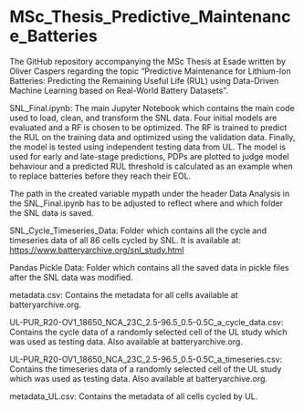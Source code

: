 # MSc_Thesis_Predictive_Maintenance_Batteries
The GitHub repository accompanying the MSc Thesis at Esade written by Oliver Caspers regarding the topic “Predictive Maintenance for Lithium-Ion Batteries: Predicting the Remaining Useful Life (RUL) using Data-Driven Machine Learning based on Real-World Battery Datasets”.

SNL_Final.ipynb: The main Jupyter Notebook which contains the main code used to load, clean, and transform the SNL data. Four initial models are evaluated and a RF is chosen to be optimized. The RF is trained to predict the RUL on the training data and optimized using the validation data. Finally, the model is tested using independent testing data from UL. The model is used for early and late-stage predictions, PDPs are plotted to judge model behaviour and a predicted RUL threshold is calculated as an example when to replace batteries before they reach their EOL.

The path in the created variable mypath under the header Data Analysis in the SNL_Final.ipynb has to be adjusted to reflect where and which folder the SNL data is saved.

SNL_Cycle_Timeseries_Data: Folder which contains all the cycle and timeseries data of all 86 cells cycled by SNL. It is available at: https://www.batteryarchive.org/snl_study.html

Pandas Pickle Data: Folder which contains all the saved data in pickle files after the SNL data was modified.

metadata.csv: Contains the metadata for all cells available at batteryarchive.org.

UL-PUR_R20-OV1_18650_NCA_23C_2.5-96.5_0.5-0.5C_a_cycle_data.csv: Contains the cycle data of a randomly selected cell of the UL study which was used as testing data. Also available at batteryarchive.org.

UL-PUR_R20-OV1_18650_NCA_23C_2.5-96.5_0.5-0.5C_a_timeseries.csv: Contains the timeseries data of a randomly selected cell of the UL study which was used as testing data. Also available at batteryarchive.org.

metadata_UL.csv: Contains the metadata of all cells cycled by UL.

